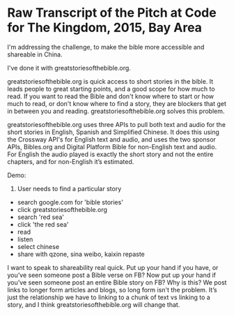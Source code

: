 Raw Transcript of the Pitch at Code for The Kingdom, 2015, Bay Area
===

I'm addressing the challenge, to make the bible more accessible and shareable in China.

I've done it with greatstoriesofthebible.org.

greatstoriesofthebible.org is quick access to short stories in the bible. It leads people to great starting points, and a good scope for how much to read. If you want to read the Bible and don't know where to start or how much to read, or don't know where to find a story, they are blockers that get in between you and reading. greatstoriesofthebible.org solves this problem.

greatstoriesofthebible.org uses three APIs to pull both text and audio for the short stories in English, Spanish and Simplified Chinese. It does this using the Crossway API's for English text and audio, and uses the two sponsor APIs, Bibles.org and Digital Platform Bible for non-English text and audio. For English the audio played is exactly the short story and not the entire chapters, and for non-English it’s estimated.

Demo:
1. User needs to find a particular story
 - search google.com for 'bible stories'
 - click greatstoriesofthebible.org
 - search 'red sea'
 - click 'the red sea'
 - read
 - listen
 - select chinese
 - share with qzone, sina weibo, kaixin repaste

I want to speak to shareability real quick. Put up your hand if you have, or you’ve seen someone post a Bible verse on FB? Now put up your hand if you’ve seen someone post an entire Bible story on FB? Why is this? We post links to longer form articles and blogs, so long form isn't the problem. It’s just the relationship we have to linking to a chunk of text vs linking to a story, and I think greatstoriesofthebible.org will change that.
